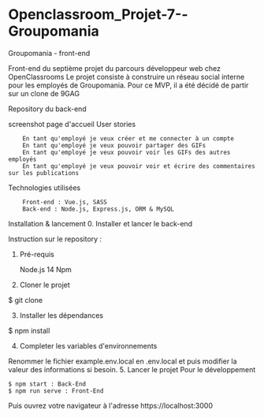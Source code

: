 # Openclassroom_Projet-7--Groupomania

Groupomania - front-end

Front-end du septième projet du parcours développeur web chez OpenClassrooms Le projet consiste à construire un réseau social interne pour les employés de Groupomania. Pour ce MVP, il a été décidé de partir sur un clone de 9GAG

Repository du back-end

screenshot page d'accueil
User stories
```
    En tant qu'employé je veux créer et me connecter à un compte
    En tant qu'employé je veux pouvoir partager des GIFs
    En tant qu'employé je veux pouvoir voir les GIFs des autres employés
    En tant qu'employé je veux pouvoir voir et écrire des commentaires sur les publications

```
Technologies utilisées

```
    Front-end : Vue.js, SASS
    Back-end : Node.js, Express.js, ORM & MySQL

```
Installation & lancement
0. Installer et lancer le back-end

Instruction sur le repository :
1. Pré-requis

    Node.js 14
    Npm

2. Cloner le projet

$ git clone 

3. Installer les dépendances

$ npm install

4. Completer les variables d'environnements

Renommer le fichier example.env.local en .env.local et puis modifier la valeur des informations si besoin.
5. Lancer le projet
Pour le développement

```
$ npm start : Back-End
$ npm run serve : Front-End

```
Puis ouvrez votre navigateur à l'adresse https://localhost:3000
